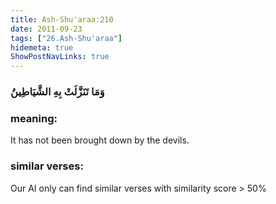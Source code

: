 ```yaml
---
title: Ash-Shu'araa:210
date: 2011-09-23
tags: ["26.Ash-Shu'araa"]
hidemeta: true 
ShowPostNavLinks: true 
---
```

### وَمَا تَنَزَّلَتْ بِهِ الشَّيَاطِينُ
### meaning: 
It has not been brought down by the devils.
### similar verses: 

Our AI only can find similar verses with similarity score > 50% 




